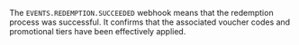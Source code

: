 The `EVENTS.REDEMPTION.SUCCEEDED` webhook means that the redemption process was successful. It confirms that the associated voucher codes and promotional tiers have been effectively applied.